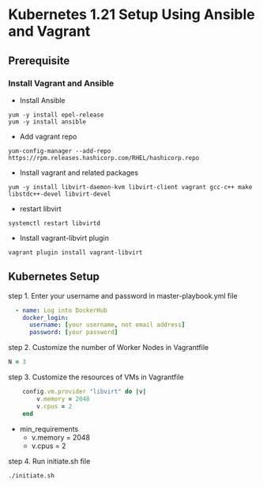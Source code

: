 # Kubernetes 1.21 Setup Using Ansible and Vagrant
 
## Prerequisite
### Install Vagrant and Ansible 
- Install Ansible 
```shell
yum -y install epel-release 
yum -y install ansible 
```

- Add vagrant repo 
```shell
yum-config-manager --add-repo https://rpm.releases.hashicorp.com/RHEL/hashicorp.repo
```

- Install vagrant and related packages  
```shell
yum -y install libvirt-daemon-kvm libvirt-client vagrant gcc-c++ make libstdc++-devel libvirt-devel
```

- restart libvirt
```shell
systemctl restart libvirtd
```

- Install vagrant-libvirt plugin  
```shell
vagrant plugin install vagrant-libvirt
```

## Kubernetes Setup 
step 1. Enter your username and password in master-playbook.yml file
```yaml 
  - name: Log into DockerHub
    docker_login:
      username: [your username, not email address]
      password: [your password]
```

step 2. Customize the number of Worker Nodes in Vagrantfile 
```ruby 
N = 3
```

step 3. Customize the resources of VMs in Vagrantfile 
```ruby 
    config.vm.provider "libvirt" do |v|
        v.memory = 2048
        v.cpus = 2
    end
```
- min_requirements
  - v.memory = 2048
  - v.cpus = 2 

step 4. Run initiate.sh file 
```shell
./initiate.sh
```
